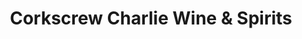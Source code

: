 ---
title: "Corkscrew Charlie Wine & Spirits"
url: /airdrie/corkscrew-charlie-wine-und-spirits/
shop: Spirituosen
---